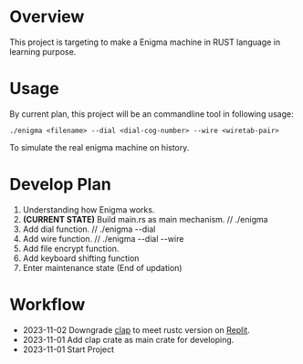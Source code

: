 # Overview
This project is targeting to make a Enigma machine in RUST language in learning purpose.

# Usage
By current plan, this project will be an commandline tool in following usage:
~~~
./enigma <filename> --dial <dial-cog-number> --wire <wiretab-pair>
~~~
To simulate the real enigma machine on history.

# Develop Plan
1. Understanding how Enigma works.
2. **(CURRENT STATE)** Build main.rs as main mechanism. // ./enigma <string>
3. Add dial function. // ./enigma <string> --dial <dial-cog-number>
4. Add wire function. // ./enigma <string> --dial <dial-cog-number> --wire <wiretab-pair>
5. Add file encrypt function.
6. Add keyboard shifting function
7. Enter maintenance state (End of updation)

# Workflow
* 2023-11-02 Downgrade [clap](https://crates.io/crates/clap/versions) to meet rustc version on [Replit](replit.com).
* 2023-11-01 Add clap crate as main crate for developing.
* 2023-11-01 Start Project